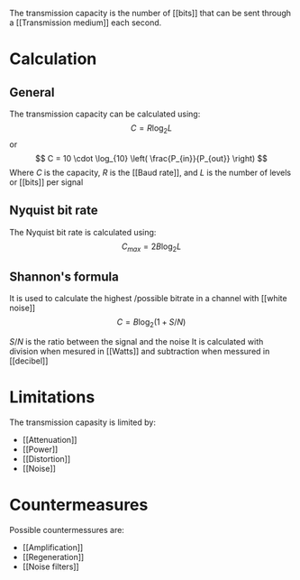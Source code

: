 The transmission capacity is the number of [[bits]] that can be sent through a [[Transmission medium]] each second.

# Calculation
## General
The transmission capacity can be calculated using:
$$
C=R \log_{2} L
$$
or
$$
C = 10 \cdot \log_{10} \left( \frac{P_{in}}{P_{out}} \right)
$$
Where $C$ is the capacity, $R$ is the [[Baud rate]], and $L$ is the number of levels or [[bits]] per signal

## Nyquist bit rate
The Nyquist bit rate is calculated using:
$$
C_{max} = 2B \log_{2} L
$$
## Shannon's formula
It is used to calculate the highest /possible bitrate in a channel with [[white noise]]
$$
C = B \log_{2} \left( 1+S/N \right)
$$

$S/N$ is the ratio between the signal and the noise
It is calculated with division when mesured in [[Watts]] and subtraction when messured in [[decibel]]
# Limitations
The transmission capasity is limited by:
- [[Attenuation]]
- [[Power]]
- [[Distortion]]
- [[Noise]]
# Countermeasures
Possible countermessures are:
- [[Amplification]]
- [[Regeneration]]
- [[Noise filters]]